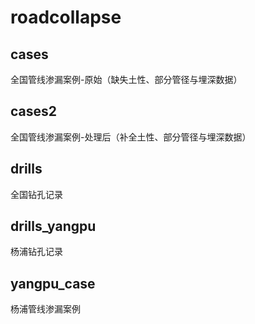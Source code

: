 # roadcollapse
## cases
全国管线渗漏案例-原始（缺失土性、部分管径与埋深数据）
## cases2
全国管线渗漏案例-处理后（补全土性、部分管径与埋深数据）
## drills
全国钻孔记录
## drills_yangpu
杨浦钻孔记录
## yangpu_case
杨浦管线渗漏案例
